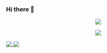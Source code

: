 ### Hi there 👋 

<!--
**buiawpkgew1/buiawpkgew1** is a ✨ _special_ ✨ repository because its `README.md` (this file) appears on your GitHub profile.

Here are some ideas to get you started:

- 🔭 我目前正在学习...
- 🌱 我目前正在学习 ...
- 👯 我正在寻找合作的机会......。
- 🤔 我正在寻找帮助 ...
- 💬 向我询问有关 ...
- 📫 如何联系我：......。
- 😄 人称代词: ...
- ⚡ 有趣的事实: ...
-->
<p align='center'>
 <img src="https://gen.plancke.io/exp/lroj.png">
</p>

<p align='center'>
 <img src="https://gen.plancke.io/achievementPoints/lroj.png">
</p>

<a href="https://github.com/buiawpkgew1">
  <img align="center" src="https://github-readme-stats.vercel.app/api/top-langs/?username=buiawpkgew1&layout=compact&theme=dracula&locale=cn" />
</a>
<a href="https://github.com/buiawpkgew1">
  <img align="center" src="https://github-readme-stats.vercel.app/api?username=buiawpkgew1&show_icons=true&theme=dracula&locale=cn" />
</a>
